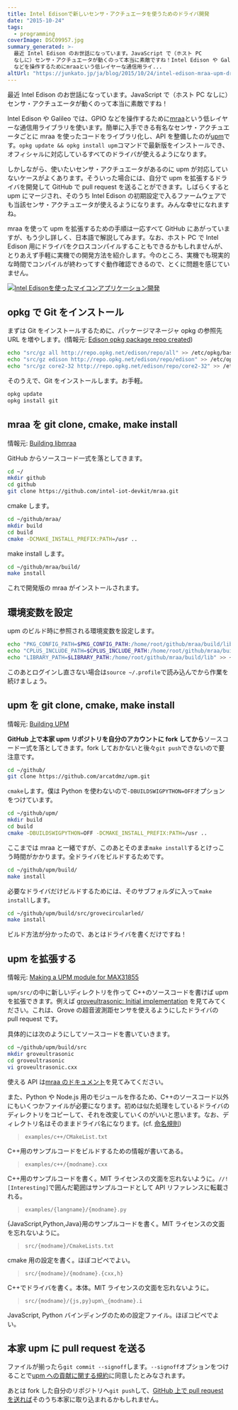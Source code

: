 ```yaml
---
title: Intel Edisonで新しいセンサ・アクチュエータを使うためのドライバ開発
date: "2015-10-24"
tags:
  - programming
coverImage: DSC09957.jpg
summary_generated: >-
  最近 Intel Edison のお世話になっています。JavaScript で（ホスト PC
  なしに）センサ・アクチュエータが動くのって本当に素敵ですね！Intel Edison や Galileo では、GPIO
  などを操作するためにmraaという低レイヤーな通信用ライ...
altUrl: "https://junkato.jp/ja/blog/2015/10/24/intel-edison-mraa-upm-driver-development/"
---
```


最近 Intel Edison のお世話になっています。JavaScript で（ホスト PC なしに）センサ・アクチュエータが動くのって本当に素敵ですね！

Intel Edison や Galileo では、GPIO などを操作するために[mraa](https://github.com/intel-iot-devkit/mraa)という低レイヤーな通信用ライブラリを使います。簡単に入手できる有名なセンサ・アクチュエータごとに mraa を使ったコードをライブラリ化し、API を整備したのが[upm](https://github.com/intel-iot-devkit/upm)です。`opkg update && opkg install upm`コマンドで最新版をインストールでき、オフィシャルに対応しているすべてのドライバが使えるようになります。

しかしながら、使いたいセンサ・アクチュエータがあるのに upm が対応していないケースがよくあります。そういった場合には、自分で upm を拡張するドライバを開発して GitHub で pull request を送ることができます。しばらくすると upm にマージされ、そのうち Intel Edison の初期設定で入るファームウェアでも当該センサ・アクチュエータが使えるようになります。みんな幸せになれますね。

mraa を使って upm を拡張するための手順は一応すべて GitHub にあがっていますが、もう少し詳しく、日本語で解説してみます。なお、ホスト PC で Intel Edison 用にドライバをクロスコンパイルすることもできるかもしれませんが、とりあえず手軽に実機での開発方法を紹介します。今のところ、実機でも現実的な時間でコンパイルが終わってすぐ動作確認できるので、とくに問題を感じていません。

[![Intel Edisonを使ったマイコンアプリケーション開発](/images/DSC09957-1024x512.jpg)](/images/DSC09957.jpg)

## opkg で Git をインストール

まずは Git をインストールするために、パッケージマネージャ opkg の参照先 URL を増やします。(情報元: [Edison opkg package repo created](https://communities.intel.com/thread/55692))

```bash
echo "src/gz all http://repo.opkg.net/edison/repo/all" >> /etc/opkg/base-feeds.conf
echo "src/gz edison http://repo.opkg.net/edison/repo/edison" >> /etc/opkg/base-feeds.conf
echo "src/gz core2-32 http://repo.opkg.net/edison/repo/core2-32" >> /etc/opkg/base-feeds.conf
```

そのうえで、Git をインストールします。お手軽。

```bash
opkg update
opkg install git
```

## mraa を git clone, cmake, make install

情報元: [Building libmraa](https://github.com/intel-iot-devkit/mraa/blob/master/docs/building.md)

GitHub からソースコード一式を落としてきます。

```bash
cd ~/
mkdir github
cd github
git clone https://github.com/intel-iot-devkit/mraa.git
```

cmake します。

```bash
cd ~/github/mraa/
mkdir build
cd build
cmake -DCMAKE_INSTALL_PREFIX:PATH=/usr ..
```

make install します。

```bash
cd ~/github/mraa/build/
make install
```

これで開発版の mraa がインストールされます。

## 環境変数を設定

upm のビルド時に参照される環境変数を設定します。

```bash
echo "PKG_CONFIG_PATH=$PKG_CONFIG_PATH:/home/root/github/mraa/build/lib/pkgconfig" >> ~/.profile
echo "CPLUS_INCLUDE_PATH=$CPLUS_INCLUDE_PATH:/home/root/github/mraa/build/include" >> ~/.profile
echo "LIBRARY_PATH=$LIBRARY_PATH:/home/root/github/mraa/build/lib" >> ~/.profile
```

このあとログインし直さない場合は`source ~/.profile`で読み込んでから作業を続けましょう。

## upm を git clone, cmake, make install

情報元: [Building UPM](http://iotdk.intel.com/docs/master/upm/building.html)

**GitHub 上で本家 upm リポジトリを自分のアカウントに fork してから**ソースコード一式を落としてきます。fork しておかないと後々`git push`できないので要注意です。

```bash
cd ~/github/
git clone https://github.com/arcatdmz/upm.git
```

`cmake`します。僕は Python を使わないので`-DBUILDSWIGPYTHON=OFF`オプションをつけています。

```bash
cd ~/github/upm/
mkdir build
cd build
cmake -DBUILDSWIGPYTHON=OFF -DCMAKE_INSTALL_PREFIX:PATH=/usr ..
```

ここまでは mraa と一緒ですが、このあとそのまま`make install`するとけっこう時間がかかります。全ドライバをビルドするためです。

```bash
cd ~/github/upm/build/
make install
```

必要なドライバだけビルドするためには、そのサブフォルダに入って`make install`します。

```bash
cd ~/github/upm/build/src/grovecircularled/
make install
```

ビルド方法が分かったので、あとはドライバを書くだけですね！

## upm を拡張する

情報元: [Making a UPM module for MAX31855](http://iotdk.intel.com/docs/master/upm/max31855.html)

`upm/src/`の中に新しいディレクトリを作って C++のソースコードを書けば upm を拡張できます。例えば [groveultrasonic: Initial implementation](https://github.com/arcatdmz/upm/commit/add313ad6bbcd2ac4e7d4177b2beb9fd408b57d3) を見てみてください。これは、Grove の超音波測距センサを使えるようにしたドライバの pull request です。

具体的には次のようにしてソースコードを書いていきます。

```bash
cd ~/github/upm/build/src
mkdir groveultrasonic
cd groveultrasonic
vi groveultrasonic.cxx
```

使える API は[mraa のドキュメント](http://iotdk.intel.com/docs/master/mraa/)を見てみてください。

また、Python や Node.js 用のモジュールを作るため、C++のソースコード以外にもいくつかファイルが必要になります。初めは似た処理をしているドライバのディレクトリをコピーして、それを改変していくのがいいと思います。なお、ディレクトリ名はそのままドライバ名になります。(cf. [命名規則](http://iotdk.intel.com/docs/master/upm/naming.html))

> `examples/c++/CMakeList.txt`

C++用のサンプルコードをビルドするための情報が書いてある。

> `examples/c++/{modname}.cxx`

C++用のサンプルコードを書く。MIT ライセンスの文面を忘れないように。`//! [Interesting]`で囲んだ範囲はサンプルコードとして API リファレンスに転載される。

> `examples/{langname}/{modname}.py`

{JavaScript,Python,Java}用のサンプルコードを書く。MIT ライセンスの文面を忘れないように。

> `src/{modname}/CmakeLists.txt`

cmake 用の設定を書く。ほぼコピペでよい。

> `src/{modname}/{modname}.{cxx,h}`

C++でドライバを書く。本体。MIT ライセンスの文面を忘れないように。

> `src/{modname}/{js,py}upm\_{modname}.i`

JavaScript, Python バインディングのための設定ファイル。ほぼコピペでよい。

## 本家 upm に pull request を送る

ファイルが揃ったら`git commit --signoff`します。`--signoff`オプションをつけることで[upm への貢献に関する規約](http://iotdk.intel.com/docs/master/upm/contributions.html)に同意したとみなされます。

あとは fork した自分のリポジトリへ`git push`して、[GitHub 上で pull request を送れば](https://github.com/intel-iot-devkit/upm/pull/298)そのうち本家に取り込まれるかもしれません。

